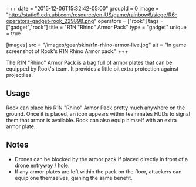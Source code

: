 +++
date = "2015-12-06T15:32:42-05:00"
groupId = 0
image = "http://static9.cdn.ubi.com/resource/en-US/game/rainbow6/siege/R6-operators-gadget-rook_229898.png"
operators = ["rook"]
tags = ["gadget","rook"]
title = "R1N \"Rhino\" Armor Pack"
type = "gadget"
unique = true

[images]
  src = "/images/gear/skin/r1n-rhino-armor-live.jpg"
  alt = "In game screenshot of Rook's R1N Rhino Armor pack."
+++

The R1N "Rhino" Armor Pack is a bag full of armor plates that can be equipped by Rook's team. It provides a little bit extra protection against projectiles.

## Usage

Rook can place his R1N "Rhino" Armor Pack pretty much anywhere on the ground. Once it is placed, an icon appears within teammates HUDs to signal them that armor is available. Rook can also equip himself with an extra armor plate.

## Notes

- Drones can be blocked by the armor pack if placed directly in front of a drone entryway / hole.
- If any armor plates are left within the pack on the floor, attackers can equip one themselves, gaining the same benefit.
